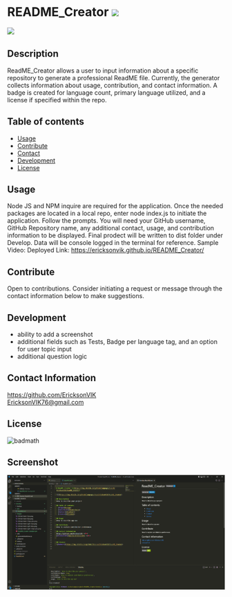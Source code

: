 
  # README_Creator ![](https://img.shields.io/github/languages/count/EricksonVIK/README_Creator)

  ![](https://img.shields.io/github/languages/top/EricksonVIK/README_Creator)

  ## Description 
  ReadME_Creator allows a user to input information about a specific repository to generate a professional ReadME file.  Currently, the generator collects information about usage, contribution, and contact information. A badge is created for language count, primary language utilized, and a license if specified within the repo.


  ## Table of contents
  - [Usage](#usage)
  - [Contribute](#contribute)
  - [Contact](#contact)
  - [Development](#development)
  - [License](#license)

  ## Usage
  Node JS and NPM inquire are required for the application. Once the needed packages are located in a local repo, enter node index.js to initiate the application.  Follow the prompts.  You will need your GitHub username, GitHub Repository name, any additional contact, usage, and contribution information to be displayed. Final prodect will be written to dist folder under Develop.  Data will be console logged in the terminal for reference.
  Sample Video: [](Develop/images/ReadME_Creator%20Sample.mp4)
  Deployed Link: https://ericksonvik.github.io/README_Creator/

  ## Contribute
  Open to contributions. Consider initiating a request or message through the contact information below to make suggestions.

  ## Development
  - ability to add a screenshot
  - additional fields such as Tests, Badge per language tag, and an option for user topic input
  - additional question logic 
  

  ## Contact Information
  https://github.com/EricksonVIK </br>
  [EricksonVIK76@gmail.com](mailto:EricksonVIK76@gmail.com) </br>
  

  ## License
  ![badmath](https://img.shields.io/github/license/EricksonVIK/README_Creator)

  ## Screenshot
  ![](Develop/images/ReadME_Creator%20Screenshot.png)

